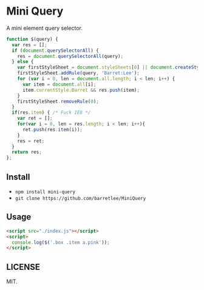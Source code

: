 # Mini Query

A mini element query selector.

```javascript
function $(query) {
  var res = [];
  if (document.querySelectorAll) {
    res = document.querySelectorAll(query);
  } else {
    var firstStyleSheet = document.styleSheets[0] || document.createStyleSheet();
    firstStyleSheet.addRule(query, 'Barret:Lee');
    for (var i = 0, len = document.all.length; i < len; i++) {
      var item = document.all[i];
      item.currentStyle.Barret && res.push(item);
    }
    firstStyleSheet.removeRule(0);
  }
  if(res.item) { /* Fuck IE8 */
    var ret = [];
    for(var i = 0, len = res.length; i < len; i++){
      ret.push(res.item(i));
    }
    res = ret;
  }
  return res;
};
```

## Install 

- `npm install mini-query`
- `git clone https://github.com/barretlee/MiniQuery`

## Usage

```html
<script src="./index.js"></script>
<script>
  console.log($('.box .item a.pink'));
</script>
```

## LICENSE 

MIT.